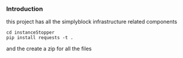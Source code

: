 ### Introduction

this project has all the simplyblock infrastructure related components

```
cd instanceStopper
pip install requests -t .
```
and the create a zip for all the files
